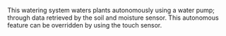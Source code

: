 This watering system waters plants autonomously using a water pump; through data retrieved by the soil and moisture sensor. This autonomous feature can be overridden by using the touch sensor.
